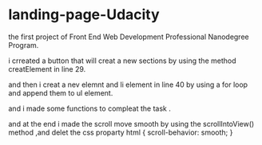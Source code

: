 # landing-page-Udacity
the first project of Front End Web Development Professional Nanodegree Program.

i crreated a button that will creat a new sections by using the method creatElement in line 29.

and then i creat a nev elemnt and li element in line 40 by using a for loop and append them to ul element.

and i made some functions to compleat the task .


and at the end i made the scroll move smooth by using the scrollIntoView() method ,and delet the css proparty html {
    scroll-behavior: smooth;  }